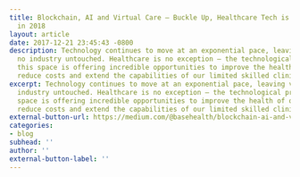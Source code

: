 ```yaml
---
title: Blockchain, AI and Virtual Care — Buckle Up, Healthcare Tech is Taking off
  in 2018
layout: article
date: 2017-12-21 23:45:43 -0800
description: Technology continues to move at an exponential pace, leaving virtually
  no industry untouched. Healthcare is no exception — the technological progress in
  this space is offering incredible opportunities to improve the health of our population,
  reduce costs and extend the capabilities of our limited skilled clinical resources.
excerpt: Technology continues to move at an exponential pace, leaving virtually no
  industry untouched. Healthcare is no exception — the technological progress in this
  space is offering incredible opportunities to improve the health of our population,
  reduce costs and extend the capabilities of our limited skilled clinical resources.
external-button-url: https://medium.com/@basehealth/blockchain-ai-and-virtual-care-buckle-up-healthcare-tech-is-taking-off-in-2018-8882af579e82
categories:
- blog
subhead: ''
author: ''
external-button-label: ''
---
```

